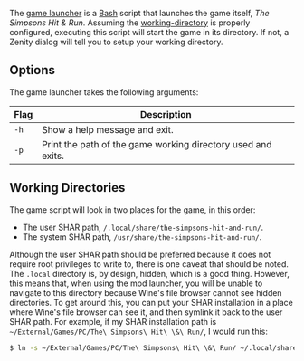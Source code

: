 The [game launcher](https://github.com/TheKoopaKingdom/lucas-simpsons-hit-and-run-mod-launcher-linux-launcher/blob/master/the-simpsons-hit-and-run.sh) is a [Bash](https://www.gnu.org/software/bash/) script that launches the game itself, *The Simpsons Hit & Run*. Assuming the [working-directory](#working-directories) is properly configured, executing this script will start the game in its directory. If not, a Zenity dialog will tell you to setup your working directory.

## Options
The game launcher takes the following arguments:

| Flag | Description                                                  |
| ---- | ------------------------------------------------------------ |
| `-h` | Show a help message and exit.                                |
| `-p` | Print the path of the game working directory used and exits. |

## Working Directories
The game script will look in two places for the game, in this order:
- The user SHAR path, `/.local/share/the-simpsons-hit-and-run/`.
- The system SHAR path, `/usr/share/the-simpsons-hit-and-run/`.

Although the user SHAR path should be preferred because it does not require root privileges to write to, there is one caveat that should be noted. The `.local` directory is, by design, hidden, which is a good thing. However, this means that, when using the mod launcher, you will be unable to navigate to this directory because Wine's file browser cannot see hidden directories. To get around this, you can put your SHAR installation in a place where Wine's file browser can see it, and then symlink it back to the user SHAR path. For example, if my SHAR installation path is `~/External/Games/PC/The\ Simpsons\ Hit\ \&\ Run/`, I would run this:
```bash
$ ln -s ~/External/Games/PC/The\ Simpsons\ Hit\ \&\ Run/ ~/.local/share/the-simpsons-hit-and-run
```
